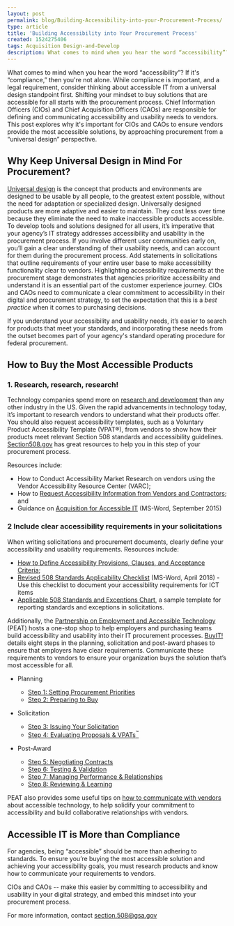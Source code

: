 ```yaml
---
layout: post
permalink: blog/Building-Accessibility-into-your-Procurement-Process/
type: article
title: 'Building Accessibility into Your Procurement Process'
created: 1524275406
tags: Acquisition Design-and-Develop
description: What comes to mind when you hear the word “accessibility”? If it's “compliance,” then you're not alone. While compliance is important, and a legal requirement, consider thinking about accessible IT from a universal design standpoint first.
---
```


What comes to mind when you hear the word &ldquo;accessibility&rdquo;? If it's &ldquo;compliance,&rdquo; then you're not alone. While compliance is important, and a legal requirement, consider thinking about accessible IT from a universal design standpoint first. Shifting your mindset to buy solutions that are accessible for all starts with the procurement process. Chief Information Officers (CIOs) and Chief Acquisition Officers (CAOs) are responsible for defining and communicating accessibility and usability needs to vendors. This post explores why it's important for CIOs and CAOs to ensure vendors provide the most accessible solutions, by approaching procurement from a &ldquo;universal design&rdquo; perspective.

## Why Keep Universal Design in Mind For Procurement?

[Universal design][1] is the concept that products and environments are designed to be usable by all people, to the greatest extent possible, without the need for adaptation or specialized design. Universally designed products are more adaptive and easier to maintain. They cost less over time because they eliminate the need to make inaccessible products accessible. To develop tools and solutions designed for all users, it&rsquo;s imperative that your agency&rsquo;s IT strategy addresses accessibility and usability in the procurement process. If you involve different user communities early on, you&rsquo;ll gain a clear understanding of their usability needs, and can account for them during the procurement process. Add statements in solicitations that outline requirements of your entire user base to make accessibility functionality clear to vendors. Highlighting accessibility requirements at the procurement stage demonstrates that agencies prioritize accessibility and understand it is an essential part of the customer experience journey. CIOs and CAOs need to communicate a clear commitment to accessibility in their digital and procurement strategy, to&nbsp;set the expectation that this is a _best practice_ when it comes to purchasing decisions.

If you understand your accessibility and usability needs, it&rsquo;s easier to search for products that meet your standards, and incorporating these needs from the outset becomes part of your agency's standard operating procedure for federal procurement.

## How to Buy the Most Accessible Products

### 1. Research, research, research!

Technology companies spend more on [research and development][2] than any other industry in the US. Given the rapid advancements in technology today, it&rsquo;s important to research vendors to understand what their products offer. You should also request accessibility templates, such as a Voluntary Product Accessibility Template (VPAT&reg;), from vendors to show how their products meet relevant Section 508 standards and accessibility guidelines. [Section508.gov][3] has great resources to help you in this step of your procurement process.

Resources include:

  * How to Conduct Accessibility Market Research on vendors using the Vendor Accessibility Resource Center (VARC);
  * How to [Request Accessibility Information from Vendors and Contractors][4]; and
  * Guidance on [Acquisition for Accessible IT][5]&nbsp;(MS-Word, September 2015)

### 2 Include clear accessibility requirements in your solicitations

When writing solicitations and procurement documents, clearly define your accessibility and usability requirements. Resources include:

  * [How to Define Accessibility Provisions, Clauses, and Acceptance Criteria][6];
  * [Revised 508 Standards Applicability Checklist][7]&nbsp;(MS-Word, April&nbsp;2018) - Use this checklist to document your accessibility requirements for ICT items
  * [Applicable 508 Standards and Exceptions Chart][8], a sample template for reporting standards and exceptions in solicitations.

Additionally, the [Partnership on Employment and Accessible Technology][9] (PEAT) hosts a one-stop shop to help employers and purchasing teams build accessibility and usability into their IT procurement processes. [BuyIT!][10] details eight steps in the planning, solicitation and post-award phases to ensure that employers have clear requirements. Communicate these requirements to vendors to ensure your organization buys the solution that&rsquo;s most accessible for all.

  * Planning
      * [Step 1: Setting Procurement Priorities][11] 
      * [Step 2: Preparing to Buy][12]

  * Solicitation
      * [Step 3: Issuing Your Solicitation][13]
      * [Step 4: Evaluating Proposals & VPATs<sup>&trade;</sup>][14]
  * ​Post-Award
      * [Step 5: Negotiating Contracts][15]
      * [Step 6: Testing & Validation][16]
      * [Step 7: Managing Performance & Relationships][17]
      * [Step 8: Reviewing & Learning][18]

PEAT also provides some useful tips on [how to communicate with vendors][19] about accessible technology, to help solidify your commitment to accessibility and build collaborative relationships with vendors.

## Accessible IT is More than Compliance

For agencies, being &ldquo;accessible&rdquo; should be more than adhering to standards. To ensure you&rsquo;re buying the most accessible solution and achieving your accessibility goals, you must research products and know how to communicate your requirements to vendors.

CIOs and CAOs -- make this easier by committing to accessibility and usability in your digital strategy, and embed this mindset into your procurement process.

For more information, contact <section.508@gsa.gov>

&nbsp;

 [1]: https://www.section508.gov/develop/universal-design/
 [2]: https://www.recode.net/2017/9/1/16236506/tech-amazon-apple-gdp-spending-productivity
 [3]: {{site.baseurl}}/
 [4]: {{site.baseurl}}/buy/request-accessibility-information
 [5]: https://assets.section508.gov/files/Guidance-on-Acquisition-for-Accessible-EIT-20150921.docx
 [6]: {{site.baseurl}}/buy/define-accessibility-criteria
 [7]: https://assets.section508.gov/files/Revised%20508%20Standards%20Applicability%20Checklist%20%287%29.docx
 [8]: {{site.baseurl}}/buy/standards-exceptions
 [9]: https://www.peatworks.org/
 [10]: http://www.peatworks.org/Buy-IT
 [11]: https://www.peatworks.org/digital-accessibility-toolkits/buy-it/step-1-setting-procurement-priorities/
 [12]: https://www.peatworks.org/digital-accessibility-toolkits/buy-it/step-2-preparing-to-buy/
 [13]: https://www.peatworks.org/digital-accessibility-toolkits/buy-it/step-3-issuing-your-solicitation/
 [14]: https://www.peatworks.org/digital-accessibility-toolkits/buy-it/step-4-evaluating-proposals-vpats/
 [15]: https://www.peatworks.org/digital-accessibility-toolkits/buy-it/step-5-negotiating-contracts/
 [16]: https://www.peatworks.org/digital-accessibility-toolkits/buy-it/step-6-testing-validation/
 [17]: https://www.peatworks.org/digital-accessibility-toolkits/buy-it/step-7-managing-performance-relationships/
 [18]: https://www.peatworks.org/digital-accessibility-toolkits/buy-it/step-8-reviewing-learning/
 [19]: https://www.peatworks.org/communication-matters-how-to-talk-to-technology-providers-about-accessibility/
